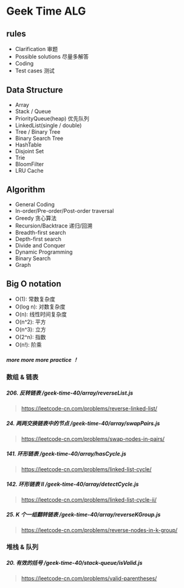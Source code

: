 # Geek Time ALG

## rules
* Clarification 审题
* Possible solutions 尽量多解答
* Coding 
* Test cases 测试

## Data Structure
* Array
* Stack / Queue
* PriorityQueue(heap) 优先队列
* LinkedList(single / double)
* Tree / Binary Tree
* Binary Search Tree
* HashTable
* Disjoint Set
* Trie
* BloomFilter
* LRU Cache

## Algorithm
* General Coding
* In-order/Pre-order/Post-order traversal
* Greedy 贪心算法
* Recursion/Backtrace 递归/回溯
* Breadth-first search
* Depth-first search
* Divide and Conquer
* Dynamic Programming
* Binary Search
* Graph

## Big O notation
* O(1): 常数复杂度
* O(log n): 对数复杂度
* O(n): 线性时间复杂度
* O(n^2): 平方
* O(n^3): 立方
* O(2^n): 指数
* O(n!): 阶乘

##### more more more practice ！

### 数组 & 链表
##### 206. 反转链表 /geek-time-40/array/reverseList.js
> https://leetcode-cn.com/problems/reverse-linked-list/
##### 24. 两两交换链表中的节点 /geek-time-40/array/swapPairs.js
> https://leetcode-cn.com/problems/swap-nodes-in-pairs/
##### 141. 环形链表 /geek-time-40/array/hasCycle.js
> https://leetcode-cn.com/problems/linked-list-cycle/
##### 142. 环形链表 II /geek-time-40/array/detectCycle.js
> https://leetcode-cn.com/problems/linked-list-cycle-ii/
##### 25. K 个一组翻转链表 /geek-time-40/array/reverseKGroup.js
> https://leetcode-cn.com/problems/reverse-nodes-in-k-group/

### 堆栈 & 队列
##### 20. 有效的括号 /geek-time-40/stack-queue/isValid.js
> https://leetcode-cn.com/problems/valid-parentheses/